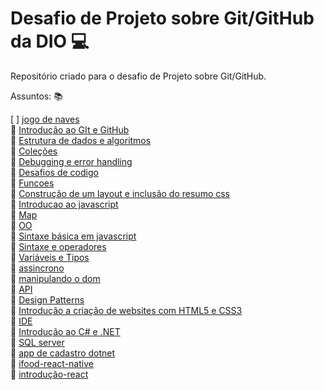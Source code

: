 # Desafio de Projeto sobre Git/GitHub da DIO :computer:
Repositório criado para o desafio de Projeto sobre Git/GitHub.

Assuntos: :books:

[ ]   [jogo de naves](https://github.com/alesandraisla/dio-desafio-github-primeiro-repositorio/tree/main/jogo%20de%20naves)<br>
:red_circle:   [Introdução ao GIt e GitHub](https://github.com/alesandraisla/dio-desafio-github-primeiro-repositorio/tree/main/Introdu%C3%A7%C3%A3o%20ao%20GIt%20e%20GitHub) <br>
:red_circle:   [Estrutura de dados e algoritmos](https://github.com/alesandraisla/dio-desafio-github-primeiro-repositorio/tree/main/Estrutura%20de%20dados%20e%20algoritmos)<br>
:red_circle:   [Coleções](https://github.com/alesandraisla/dio-desafio-github-primeiro-repositorio/tree/main/Colecoes)<br>
:red_circle:   [Debugging e error handling](https://github.com/alesandraisla/dio-desafio-github-primeiro-repositorio/tree/main/Debugging%20e%20error%20handling)<br>
:red_circle:   [Desafios de codigo](https://github.com/alesandraisla/dio-desafio-github-primeiro-repositorio/tree/main/Desafios%20de%20codigo)<br>
:red_circle:   [Funcoes](https://github.com/alesandraisla/dio-desafio-github-primeiro-repositorio/tree/main/Funcoes)<br>
:red_circle:   [Construção de um layout e inclusão do resumo css
](https://github.com/alesandraisla/dio-desafio-github-primeiro-repositorio/tree/main/Introducao%20a%20cria%C3%A7%C3%A3o%20de%20websites%20com%20HTML5%20e%20CSS3)<br>
:red_circle:   [Introducao ao javascript](https://github.com/alesandraisla/dio-desafio-github-primeiro-repositorio/tree/main/Introducao%20ao%20javascript)<br>
:red_circle:   [Map](https://github.com/alesandraisla/dio-desafio-github-primeiro-repositorio/tree/main/Map)<br>
:red_circle:   [OO](https://github.com/alesandraisla/dio-desafio-github-primeiro-repositorio/tree/main/OO)<br>
:red_circle:   [Sintaxe básica em javascript](https://github.com/alesandraisla/dio-desafio-github-primeiro-repositorio/tree/main/Sintaxe%20b%C3%A1sica%20em%20javascript)<br>
:red_circle:   [Sintaxe e operadores](https://github.com/alesandraisla/dio-desafio-github-primeiro-repositorio/tree/main/Sintaxe%20e%20operadores)<br>
:red_circle:   [Variáveis e Tipos](https://github.com/alesandraisla/dio-desafio-github-primeiro-repositorio/tree/main/Vari%C3%A1veis%20e%20)<br>
:red_circle:   [assincrono](https://github.com/alesandraisla/dio-desafio-github-primeiro-repositorio/tree/main/assincrono)<br>
:red_circle:   [manipulando o dom](https://github.com/alesandraisla/dio-desafio-github-primeiro-repositorio/tree/main/manipulando%20o%20dom)<br>
:red_circle:   [API](https://github.com/alesandraisla/dio-desafio-github-primeiro-repositorio/tree/main/API)<br>
:red_circle:   [Design Patterns](https://github.com/alesandraisla/dio-desafio-github-primeiro-repositorio/tree/main/Design%20Patterns)<br>
:red_circle:   [Introdução a criação de websites com HTML5 e CSS3](https://github.com/alesandraisla/dio-desafio-github-primeiro-repositorio/tree/main/Introdu%C3%A7%C3%A3o%20a%20cria%C3%A7%C3%A3o%20de%20websites%20com%20HTML5%20e%20CSS3)<br>
:red_circle:   [IDE](https://github.com/alesandraisla/dio-desafio-github-primeiro-repositorio/tree/main/IDE)<br>
:red_circle:   [Introdução ao C# e .NET](https://github.com/alesandraisla/dio-desafio-github-primeiro-repositorio/tree/main/Introdu%C3%A7%C3%A3o%20ao%20C%23%20e%20.NET)<br>
:red_circle:   [SQL server](https://github.com/alesandraisla/dio-desafio-github-primeiro-repositorio/tree/main/SQL%20server)<br>
:red_circle:   [app de cadastro dotnet](https://github.com/alesandraisla/dio-desafio-github-primeiro-repositorio/tree/main/app%20de%20cadastro%20dotnet)<br>
:red_circle:   [ifood-react-native](https://github.com/alesandraisla/dio-desafio-github-primeiro-repositorio/tree/main/ifood-react-native)<br>
:red_circle:   [introdução-react](https://github.com/alesandraisla/dio-desafio-github-primeiro-repositorio/tree/main/introdu%C3%A7%C3%A3o-react)<br>





















